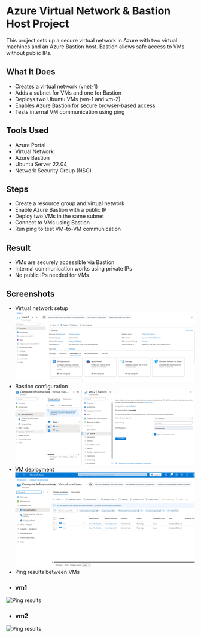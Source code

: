 # Azure Virtual Network & Bastion Host Project

This project sets up a secure virtual network in Azure with two virtual machines and an Azure Bastion host. Bastion allows safe access to VMs without public IPs.

## What It Does
- Creates a virtual network (vnet-1)
- Adds a subnet for VMs and one for Bastion
- Deploys two Ubuntu VMs (vm-1 and vm-2)
- Enables Azure Bastion for secure browser-based access
- Tests internal VM communication using ping

## Tools Used
- Azure Portal
- Virtual Network
- Azure Bastion
- Ubuntu Server 22.04
- Network Security Group (NSG)

## Steps
- Create a resource group and virtual network
- Enable Azure Bastion with a public IP
- Deploy two VMs in the same subnet
- Connect to VMs using Bastion
- Run ping to test VM-to-VM communication

## Result
- VMs are securely accessible via Bastion
- Internal communication works using private IPs
- No public IPs needed for VMs

## Screenshots
- Virtual network setup
![Virtual Network Setup](vnet_setup.png)
- Bastion configuration
![Bastion configuration](Bastion.png)
- VM deployment
![VM deployment](vm1&2.png)
- Ping results between VMs
- ### vm1
![Ping results](vm1-terminal-ping)
- ### vm2
![Ping results](vm2-terminal-ping)
